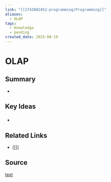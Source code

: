 ```yaml
---
link: "[[1743802452-programming|Programming]]"
aliases:
  - OLAP
tags:
  - Knowledge
  - pending
created_date: 2025-08-19
---
```

# OLAP
## Summary
- 
## Key Ideas
### 
- 
## Related Links
- [[]]
## Source
[text]()
